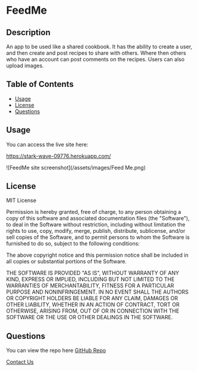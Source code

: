 # FeedMe
## Description
An app to be used like a shared cookbook.  It has the ability to create a user, and then create and post recipes to share with others.  Where then others who have an account can post comments on the recipes.  Users can also upload images.




## Table of Contents
* [Usage](#usage)
* [License](#license)
* [Questions](#questions)
  

##  Usage
You can access the live site here:

https://stark-wave-09776.herokuapp.com/ 

![FeedMe site screenshot](/assets/images/Feed Me.png)


## License
MIT License

Permission is hereby granted, free of charge, to any person obtaining a copy of this software and associated documentation files (the "Software"), to deal in the Software without restriction, including without limitation the rights to use, copy, modify, merge, publish, distribute, sublicense, and/or sell copies of the Software, and to permit persons to whom the Software is furnished to do so, subject to the following conditions:

The above copyright notice and this permission notice shall be included in all copies or substantial portions of the Software.

THE SOFTWARE IS PROVIDED "AS IS", WITHOUT WARRANTY OF ANY KIND, EXPRESS OR IMPLIED, INCLUDING BUT NOT LIMITED TO THE WARRANTIES OF MERCHANTABILITY, FITNESS FOR A PARTICULAR PURPOSE AND NONINFRINGEMENT. IN NO EVENT SHALL THE AUTHORS OR COPYRIGHT HOLDERS BE LIABLE FOR ANY CLAIM, DAMAGES OR OTHER LIABILITY, WHETHER IN AN ACTION OF CONTRACT, TORT OR OTHERWISE, ARISING FROM, OUT OF OR IN CONNECTION WITH THE SOFTWARE OR THE USE OR OTHER DEALINGS IN THE SOFTWARE.

## Questions
You can view the repo here [GitHub Repo](https://github.com/favro03/project-feedme)

[Contact Us](mailto:wetr9902@gmail.com)
  
